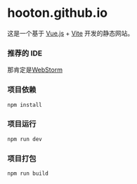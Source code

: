 # hooton.github.io

这是一个基于 [Vue.js](https://vuejs.org/) + [Vite](https://vitejs.dev/) 开发的静态网站。

### 推荐的 IDE 

那肯定是[WebStorm](https://www.jetbrains.com/help/webstorm/eslint.html)

### 项目依赖

```sh
npm install
```

### 项目运行

```sh
npm run dev
```

### 项目打包

```sh
npm run build
```
